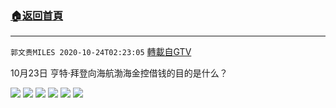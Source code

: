 ﻿###  [:house:返回首頁](https://github.com/ourhimalayas/txt)
---

`郭文贵MILES 2020-10-24T02:23:05` [轉載自GTV](https://gtv.org/web/#/UserInfo/5e596957357cc612d35a8044)

10月23日 亨特·拜登向海航渤海金控借钱的目的是什么？ 

![](https://filegroup.gtv.org/cdn-cgi/image/width=600/https://filegroup.gtv.org/group4/default/20201024/02/22/0/be0eb8b88d5a145a8b55fec2ab4571c7.jpeg)
![](https://filegroup.gtv.org/cdn-cgi/image/width=600/https://filegroup.gtv.org/group4/default/20201024/02/22/0/05e150ecf5cf17ce557546c73eb73789.jpeg)
![](https://filegroup.gtv.org/cdn-cgi/image/width=600/https://filegroup.gtv.org/group4/default/20201024/02/22/0/2a2ff9ad368869935a5dae7a8a11c569.jpeg)
![](https://filegroup.gtv.org/cdn-cgi/image/width=600/https://filegroup.gtv.org/group4/default/20201024/02/23/0/e9eb10b821a9953ae33cbe07725913e3.jpeg)
![](https://filegroup.gtv.org/cdn-cgi/image/width=600/https://filegroup.gtv.org/group4/default/20201024/02/23/0/7f41792df0f066e58fe9c7162f797632.jpeg)
![](https://filegroup.gtv.org/cdn-cgi/image/width=600/https://filegroup.gtv.org/group4/default/20201024/02/23/0/3787321d5a12d4c1965fb0afb5b58db0.jpeg)

